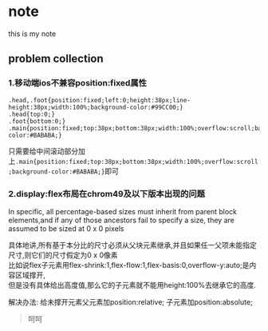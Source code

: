 # note
this is my note

## problem collection
### **1.移动端ios不兼容position:fixed属性**
```
.head,.foot{position:fixed;left:0;height:38px;line-height:38px;width:100%;background-color:#99CC00;}
.head{top:0;}
.foot{bottom:0;}
.main{position:fixed;top:38px;bottom:38px;width:100%;overflow:scroll;background-color:#BABABA;}
```
只需要给中间滚动部分加上`.main{position:fixed;top:38px;bottom:38px;width:100%;overflow:scroll;background-color:#BABABA;}`即可

### **2.display:flex布局在chrom49及以下版本出现的问题**

In specific, all percentage-based sizes must inherit from parent block elements,and if any of those ancestors fail to specify a size, they are assumed to be sized at 0 x 0 pixels

具体地讲,所有基于本分比的尺寸必须从父块元素继承,并且如果任一父项未能指定尺寸,则它们的尺寸假定为0 x 0像素    
比如说flex子元素用flex-shrink:1,flex-flow:1,flex-basis:0,overflow-y:auto;是内容区域撑开,  
但是没有具体给出高度值,那么它的子元素就不能用height:100%去继承它的高度.

解决办法: 给未撑开元素父元素加position:relative;
          子元素加position:absolute;

>呵呵
